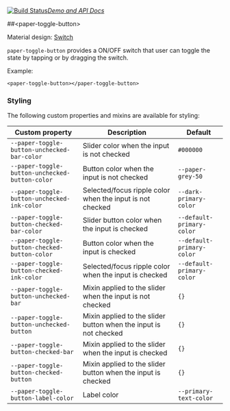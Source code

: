 
<!---

This README is automatically generated from the comments in these files:
paper-toggle-button.html

Edit those files, and our readme bot will duplicate them over here!
Edit this file, and the bot will squash your changes :)

-->

[![Build Status](https://travis-ci.org/PolymerElements/paper-toggle-button.svg?branch=master)](https://travis-ci.org/PolymerElements/paper-toggle-button)_[Demo and API Docs](https://elements.polymer-project.org/elements/paper-toggle-button)_


##&lt;paper-toggle-button&gt;


Material design: [Switch](https://www.google.com/design/spec/components/selection-controls.html#selection-controls-switch)

`paper-toggle-button` provides a ON/OFF switch that user can toggle the state
by tapping or by dragging the switch.

Example:

    <paper-toggle-button></paper-toggle-button>

### Styling

The following custom properties and mixins are available for styling:

Custom property | Description | Default
----------------|-------------|----------
`--paper-toggle-button-unchecked-bar-color` | Slider color when the input is not checked | `#000000`
`--paper-toggle-button-unchecked-button-color` | Button color when the input is not checked | `--paper-grey-50`
`--paper-toggle-button-unchecked-ink-color` | Selected/focus ripple color when the input is not checked | `--dark-primary-color`
`--paper-toggle-button-checked-bar-color` | Slider button color when the input is checked | `--default-primary-color`
`--paper-toggle-button-checked-button-color` | Button color when the input is checked | `--default-primary-color`
`--paper-toggle-button-checked-ink-color` | Selected/focus ripple color when the input is checked | `--default-primary-color`
`--paper-toggle-button-unchecked-bar` | Mixin applied to the slider when the input is not checked | `{}`
`--paper-toggle-button-unchecked-button` | Mixin applied to the slider button when the input is not checked | `{}`
`--paper-toggle-button-checked-bar` | Mixin applied to the slider when the input is checked | `{}`
`--paper-toggle-button-checked-button` | Mixin applied to the slider button when the input is checked | `{}`
`--paper-toggle-button-label-color` | Label color | `--primary-text-color`


